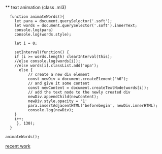 ** text animation (class .ml3)

<script type="text/javascript">
// Wrap every letter in a span
var textWrapper = document.querySelector('.ml3');
textWrapper.innerHTML = textWrapper.textContent.replace(/\S/g, "<span class='letter'>$&</span>");
// https://tobiasahlin.com/moving-letters/#3
anime.timeline({loop: false})
  .add({
    targets: '.ml3 .letter',
    opacity: [0,1],
    easing: "easeInOutQuad",
    duration: 2250,
    delay: (el, i) => 150 * (i+1)
  }).add({
    targets: '.ml3',
    //opacity: 0,
    duration: 1000,
    easing: "easeOutExpo",
    delay: 1000
  });
  </script>


  <script type="text/javascript">
      // animate each letter using js
      function animateWords(){
        let para = document.querySelector('.soft');
      let words = document.querySelector('.soft').textContent;
      console.log(para)
      console.log(words.length);

    let i = 0;

    setInterval(function() {
    if (i >= words.length) clearInterval(this);
    else console.log(words[i]);
    //else words[i].classList.add('opa');
    i++;
      }, 130);
    }

    animateWords();

  </script>


      function animateWords(){
        let para = document.querySelector('.soft');
        let words = document.querySelector('.soft').innerText;
        console.log(para)
        console.log(words.style);

        let i = 0;

        setInterval(function() {
        if (i >= words.length) clearInterval(this);
        //else console.log(words[i]);
        //else words[i].classList.add('opa');
          else {
              // create a new div element
              const newDiv = document.createElement("h6");
              // and give it some content
              const newContent = document.createTextNode(words[i]);
              // add the text node to the newly created div
              newDiv.appendChild(newContent);
              newDiv.style.opacity = '1'
              para.insertAdjacentHTML('beforebegin', newDiv.innerHTML);
              console.log(newDiv);
        }
        i++;
         }, 130);
      }

    animateWords();

  </script>


[recent work](https://upbeat-villani-0c3b78.netlify.app/)

